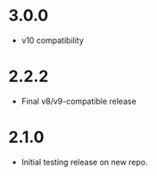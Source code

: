 # 3.0.0

* v10 compatibility

# 2.2.2

* Final v8/v9-compatible release

# 2.1.0

* Initial testing release on new repo.
